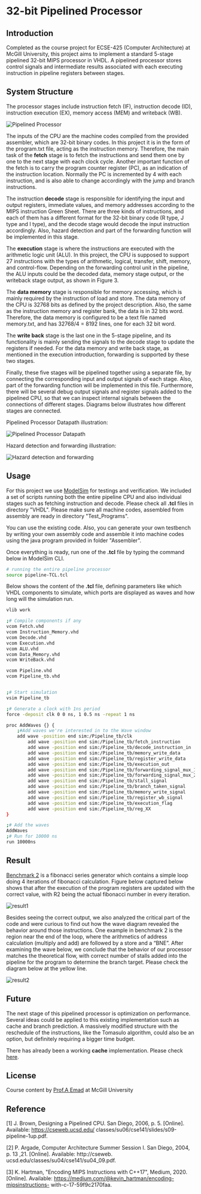 # 32-bit Pipelined Processor 
## Introduction

Completed as the course project for ECSE-425 (Computer Architecture) at McGill University, this project aims to implement a standard 5-stage pipelined 32-bit MIPS processor in VHDL. A
pipelined processor stores control signals and intermediate results associated with each executing instruction in pipeline registers between stages. 

## System Structure

The
processor stages include instruction fetch (IF), instruction
decode (ID), instruction execution (EX), memory access
(MEM) and writeback (WB).

![Pipelined Processor](https://github.com/AntoineWY/ECSE-425-Pipelined-Processor/blob/main/Diagrams/pipelinedCPU.PNG)

The inputs of the CPU are the machine codes compiled from
the provided assembler, which are 32-bit binary codes. In this
project it is in the form of the program.txt file, acting as the
instruction memory. Therefore, the main task of the **fetch** stage is
to fetch the instructions and send them one by one to the next
stage with each clock cycle. Another important function of the
fetch is to carry the program counter register (PC), as an
indication of the instruction location. Normally the PC is
incremented by 4 with each instruction, and is also able to
change accordingly with the jump and branch instructions.

The instruction **decode** stage is responsible for identifying
the input and output registers, immediate values, and memory
addresses according to the MIPS instruction Green Sheet.
There are three kinds of instructions, and each of them has a
different format for the 32-bit binary code (R type, J type and I
type), and the decode stage would decode the input instruction
accordingly. Also, hazard detection and part of the forwarding
function will be implemented in this stage.

The **execution** stage is where the instructions are executed
with the arithmetic logic unit (ALU). In this project, the CPU
is supposed to support 27 instructions with the types of
arithmetic, logical, transfer, shift, memory, and control-flow.
Depending on the forwarding control unit in the pipeline, the
ALU inputs could be the decoded data, memory stage output,
or the writeback stage output, as shown in Figure 3.

The **data memory** stage is responsible for memory accessing,
which is mainly required by the instruction of load and store.
The data memory of the CPU is 32768 bits as defined by the
project description. Also, the same as the instruction memory
and register bank, the data is in 32 bits word. Therefore, the
data memory is configured to be a text file named memory.txt,
and has 32768/4 = 8192 lines, one for each 32 bit word.

The **write back** stage is the last one in the 5-stage pipeline,
and its functionality is mainly sending the signals to the
decode stage to update the registers if needed. For the data
memory and write back stage, as mentioned in the execution
introduction, forwarding is supported by these two stages.

Finally, these five stages will be pipelined together using a
separate file, by connecting the corresponding input and
output signals of each stage. Also, part of the forwarding
function will be implemented in this file. Furthermore, there
will be several debug output signals and register signals added
to the pipelined CPU, so that we can inspect internal signals
between the connections of different stages. Diagrams below illustrates how different stages are connected.

Pipelined Processor Datapath illustration:

![Pipelined Processor Datapath](https://github.com/AntoineWY/ECSE-425-Pipelined-Processor/blob/main/Diagrams/pipelinedDatapath.PNG)

Hazard detection and forwarding illustration:

![Hazard detection and forwarding](https://github.com/AntoineWY/ECSE-425-Pipelined-Processor/blob/main/Diagrams/PipelinedDPwithhazardandforward.PNG)


## Usage
For this project we use [ModelSim](https://fpgasoftware.intel.com/?product=modelsim_ae#tabs-2) for testings and verification. We included a set of scripts running both the entire pipeline CPU and also individual stages such as fetching instruction and decode. Please check all **.tcl** files in directory "VHDL". Please make sure all machine codes, assembled from assembly are ready in directory "Test_Programs". 

You can use the existing code. Also, you can generate your own testbench by writing your own assembly code and assemble it into machine codes using the java program provided in folder "Assembler".

Once everything is ready, run one of the **.tcl** file by typing the command below in ModelSim CLI.



```bash
# running the entire pipeline processor
source pipeline-TCL.tcl
```

Below shows the content of the **.tcl** file, defining parameters like which VHDL components to simulate, which ports are displayed as waves and how long will the simulation run.  
```bash
vlib work

;# Compile components if any
vcom Fetch.vhd
vcom Instruction_Memory.vhd
vcom Decode.vhd
vcom Execution.vhd
vcom ALU.vhd
vcom Data_Memory.vhd
vcom WriteBack.vhd

vcom Pipeline.vhd
vcom Pipeline_tb.vhd


;# Start simulation
vsim Pipeline_tb

;# Generate a clock with 1ns period
force -deposit clk 0 0 ns, 1 0.5 ns -repeat 1 ns

proc AddWaves {} {
	;#Add waves we're interested in to the Wave window
    add wave -position end sim:/Pipeline_tb/clk
		add wave -position end sim:/Pipeline_tb/fetch_instruction
		add wave -position end sim:/Pipeline_tb/decode_instruction_in
		add wave -position end sim:/Pipeline_tb/memory_write_data
		add wave -position end sim:/Pipeline_tb/register_write_data
		add wave -position end sim:/Pipeline_tb/execution_out
		add wave -position end sim:/Pipeline_tb/forwarding_signal_mux_1
		add wave -position end sim:/Pipeline_tb/forwarding_signal_mux_2
		add wave -position end sim:/Pipeline_tb/stall_signal
		add wave -position end sim:/Pipeline_tb/branch_taken_signal
		add wave -position end sim:/Pipeline_tb/memory_write_signal
		add wave -position end sim:/Pipeline_tb/register_wb_signal
		add wave -position end sim:/Pipeline_tb/execution_flag
		add wave -position end sim:/Pipeline_tb/reg_XX
}

;# Add the waves
AddWaves
;# Run for 10000 ns
run 10000ns
```

## Result
[Benchmark 2](https://github.com/AntoineWY/ECSE-425-Pipelined-Processor/tree/main/Test_Programs) is a fibonacci series generator which contains a
simple loop doing 4 iterations of fibonacci calculation. Figure below captured below shows that after the execution of the
program registers are updated with the correct value, with R2
being the actual fibonacci number in every iteration. 

![result1](https://github.com/AntoineWY/ECSE-425-Pipelined-Processor/blob/main/Diagrams/resultBenchmark2-registervalue.PNG)

Besides seeing the correct output, we also analyzed the
critical part of the code and were curious to find out how the
wave diagram revealed the behavior around those instructions.
One example in benchmark 2 is the region near the end of the
loop, where the arithmetics of address calculation (multiply
and add) are followed by a store and a “BNE”. After
examining the wave below, we conclude that the behavior of
our processor matches the theoretical flow, with correct number of stalls added into the pipeline for the program to determine the branch target. Please check the diagram below at the yellow line.


![result2](https://github.com/AntoineWY/ECSE-425-Pipelined-Processor/blob/main/Diagrams/resultbenchmark2-branchbehavior.PNG)

## Future
The next stage of this pipelined processor is optimization on performance. Several ideas could be applied to this existing implementation such as cache and branch prediction. A massively modified structure with the reschedule of the instructions, like the Tomasulo algorithm, could also be an option,  but definitely requiring a bigger time budget.

There has already been a working **cache** implementation. Please check [here](https://github.com/AntoineWY/ECSE-425-Pipelined-Processor/tree/main/VHDL/cache).

## License
Course content by [Prof.A Emad](http://www.ece.mcgill.ca/~aemad2/) at McGill University  


## Reference
[1] J. Brown, Designing a Pipelined CPU. San Diego, 2006,
p. 5. [Online]. Available: https://cseweb.ucsd.edu/
classes/su06/cse141/slides/s09-pipeline-1up.pdf.

[2] P. Argade, Computer Architecture Summer Session I. San
Diego, 2004, p. 13 ,21. [Online]. Available: http://cseweb.
ucsd.edu/classes/su04/cse141/su04_09.pdf.

[3] K. Hartman, "Encoding MIPS Instructions with C++17",
Medium, 2020. [Online]. Available:
https://medium.com/@kevin_hartman/encoding-mipsinstructions-
with-c-17-59f9c2170faa.
